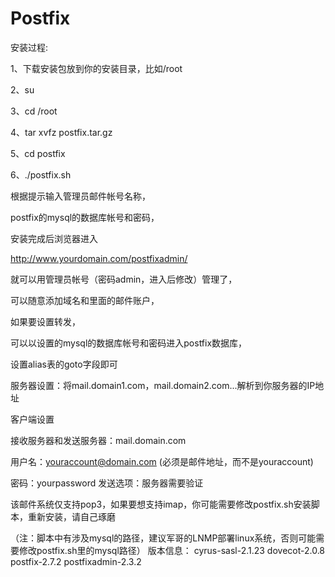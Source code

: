 Postfix
=======
安装过程:

1、下载安装包放到你的安装目录，比如/root

2、su

3、cd /root

4、tar xvfz postfix.tar.gz

5、cd postfix

6、./postfix.sh

根据提示输入管理员邮件帐号名称，

postfix的mysql的数据库帐号和密码，

安装完成后浏览器进入

http://www.yourdomain.com/postfixadmin/

就可以用管理员帐号（密码admin，进入后修改）管理了，

可以随意添加域名和里面的邮件账户，

如果要设置转发，

可以以设置的mysql的数据库帐号和密码进入postfix数据库，

设置alias表的goto字段即可

服务器设置：将mail.domain1.com，mail.domain2.com...解析到你服务器的IP地址

客户端设置

接收服务器和发送服务器：mail.domain.com

用户名：youraccount@domain.com
(必须是邮件地址，而不是youraccount)

密码：yourpassword
发送选项：服务器需要验证

该邮件系统仅支持pop3，如果要想支持imap，你可能需要修改postfix.sh安装脚本，重新安装，请自己琢磨


（注：脚本中有涉及mysql的路径，建议军哥的LNMP部署linux系统，否则可能需要修改postfix.sh里的mysql路径）
版本信息：
cyrus-sasl-2.1.23
dovecot-2.0.8
postfix-2.7.2
postfixadmin-2.3.2
